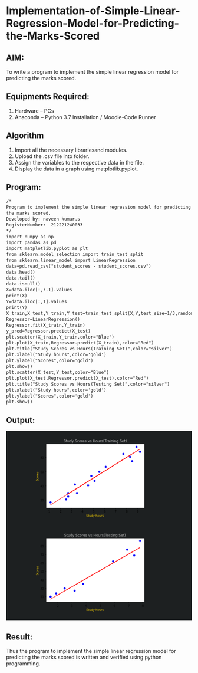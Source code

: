 # Implementation-of-Simple-Linear-Regression-Model-for-Predicting-the-Marks-Scored

## AIM:
To write a program to implement the simple linear regression model for predicting the marks scored.

## Equipments Required:
1. Hardware – PCs
2. Anaconda – Python 3.7 Installation / Moodle-Code Runner

## Algorithm
1. Import all the necessary librariesand modules.
2. Upload the .csv file into folder.
3. Assign the variables to the respective data in the file.
4. Display the data in a graph using matplotlib.pyplot.


## Program:
```
/*
Program to implement the simple linear regression model for predicting the marks scored.
Developed by: naveen kumar.s
RegisterNumber:  212221240033
*/
import numpy as np
import pandas as pd
import matplotlib.pyplot as plt
from sklearn.model_selection import train_test_split
from sklearn.linear_model import LinearRegression
data=pd.read_csv("student_scores - student_scores.csv")
data.head()
data.tail()
data.isnull()
X=data.iloc[:,:-1].values
print(X)
Y=data.iloc[:,1].values
print(Y)
X_train,X_test,Y_train,Y_test=train_test_split(X,Y,test_size=1/3,random_state=0)
Regressor=LinearRegression()
Regressor.fit(X_train,Y_train)
y_pred=Regressor.predict(X_test)
plt.scatter(X_train,Y_train,color="Blue")
plt.plot(X_train,Regressor.predict(X_train),color="Red")
plt.title("Study Scores vs Hours(Training Set)",color="silver")
plt.xlabel("Study hours",color='gold')
plt.ylabel("Scores",color='gold')
plt.show()
plt.scatter(X_test,Y_test,color="Blue")
plt.plot(X_test,Regressor.predict(X_test),color="Red")
plt.title("Study Scores vs Hours(Testing Set)",color="silver")
plt.xlabel("Study hours",color='gold')
plt.ylabel("Scores",color='gold')
plt.show()
```

## Output:
![simple linear regression model for predicting the marks scored](sam.png)


## Result:
Thus the program to implement the simple linear regression model for predicting the marks scored is written and verified using python programming.
